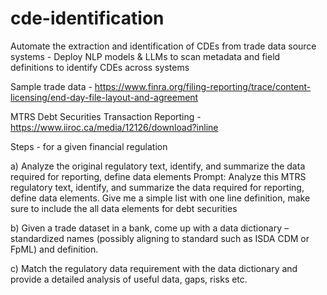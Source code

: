 # cde-identification
Automate the extraction and identification of CDEs from trade data source systems - Deploy NLP models &amp; LLMs to scan metadata and field definitions to identify CDEs across systems

Sample trade data - https://www.finra.org/filing-reporting/trace/content-licensing/end-day-file-layout-and-agreement

MTRS Debt Securities Transaction Reporting - https://www.iiroc.ca/media/12126/download?inline 

Steps - for a given financial regulation

a) Analyze the original regulatory text, identify, and summarize the data required for reporting, define data elements 
   Prompt: Analyze this MTRS regulatory text, identify, and summarize the data required for reporting, define data elements. Give me a simple list with one line definition, make sure to include the all data elements for debt securities

b) Given a trade dataset in a bank, come up with a data dictionary – standardized names (possibly aligning to standard such as ISDA CDM or FpML) and definition. 

c) Match the regulatory data requirement with the data dictionary and provide a detailed analysis of useful data, gaps, risks etc.

